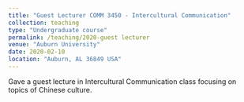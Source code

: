 ```yaml
---
title: "Guest Lecturer COMM 3450 - Intercultural Communication"
collection: teaching
type: "Undergraduate course"
permalink: /teaching/2020-guest lecturer
venue: "Auburn University"
date: 2020-02-10
location: "Auburn, AL 36849 USA"
---
```


Gave a guest lecture in Intercultural Communication class focusing on topics of Chinese culture.


